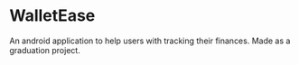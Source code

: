 # WalletEase
An android application to help users with tracking their finances. Made as a graduation project.
